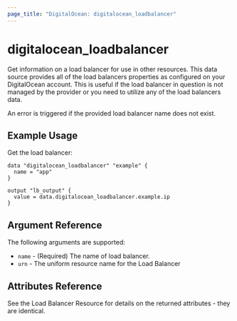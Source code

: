 ```yaml
---
page_title: "DigitalOcean: digitalocean_loadbalancer"
---
```


# digitalocean_loadbalancer

Get information on a load balancer for use in other resources. This data source
provides all of the load balancers properties as configured on your DigitalOcean
account. This is useful if the load balancer in question is not managed by
the provider or you need to utilize any of the load balancers data.

An error is triggered if the provided load balancer name does not exist.

## Example Usage

Get the load balancer:

```hcl
data "digitalocean_loadbalancer" "example" {
  name = "app"
}

output "lb_output" {
  value = data.digitalocean_loadbalancer.example.ip
}
```

## Argument Reference

The following arguments are supported:

* `name` - (Required) The name of load balancer.
* `urn` - The uniform resource name for the Load Balancer

## Attributes Reference

See the Load Balancer Resource for details on the
returned attributes - they are identical.
